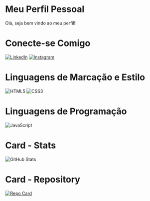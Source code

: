 # Meu Perfil Pessoal
Olá, seja bem vindo ao meu perfil!!

# Conecte-se Comigo

[![LinkedIn](https://img.shields.io/badge/LinkedIn-000?style=for-the-badge&logo=linkedin)](https://www.linkedin.com/in/cclaudiajb/)
[![Instagram](https://img.shields.io/badge/Instagram-000?style=for-the-badge&logo=instagram)](https://www.instagram.com/claudinhadevjr/)

# Linguagens de Marcação e Estilo

![HTML5](https://img.shields.io/badge/HTML5-000?style=for-the-badge&logo=html5)
![CSS3](https://img.shields.io/badge/CSS3-000?style=for-the-badge&logo=css3&logoColor=264CE4)

# Linguagens de Programação

![JavaScript](https://img.shields.io/badge/JavaScript-000?style=for-the-badge&logo=javascript)

# Card - Stats

![GitHub Stats](https://github-readme-stats.vercel.app/api?username=ClaudinhaDevJ&theme=transparent&bg_color=000&border_color=30A3DC&show_icons=true&icon_color=30A3DC&title_color=E94D5F&text_color=FFF)

# Card - Repository

[![Repo Card](https://github-readme-stats.vercel.app/api/pin/?username=ClaudinhaDevJ&repo=Claudinha&bg_color=000&border_color=30A3DC&show_icons=true&icon_color=30A3DC&title_color=E94D5F&text_color=FFF)](https://github.com/ClaudinhaDevJ/SEUREPOSITORIO)